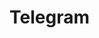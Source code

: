 <html lang="ru">
<head>
    <meta charset="UTF-8">
</head>
<body>
    <h1>Telegram</h1>
</body>
</html>
